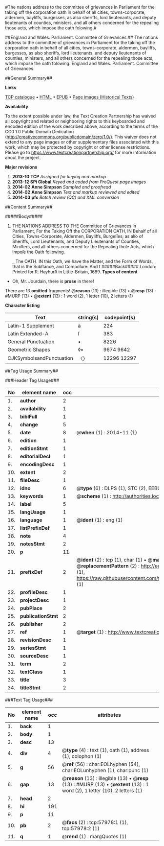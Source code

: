 #The nations address to the committee of grievances in Parliament for the taking off the corporation oath in behalf of all cities, towns-corporate, aldermen, bayliffs, burgesses, as also sheriffs, lord lieutenants, and deputy lieutenants of counties, ministers, and all others concerned for the repealing those acts, which impose the oath folowing.#

##England and Wales. Parliament. Committee of Grievances.##
The nations address to the committee of grievances in Parliament for the taking off the corporation oath in behalf of all cities, towns-corporate, aldermen, bayliffs, burgesses, as also sheriffs, lord lieutenants, and deputy lieutenants of counties, ministers, and all others concerned for the repealing those acts, which impose the oath folowing.
England and Wales. Parliament. Committee of Grievances.

##General Summary##

**Links**

[TCP catalogue](http://www.ota.ox.ac.uk/tcp/)  • 
[HTML](http://tei.it.ox.ac.uk/tcp/Texts-HTML/free/A52/A52664.html)  • 
[EPUB](http://tei.it.ox.ac.uk/tcp/Texts-EPUB/free/A52/A52664.epub) • 
[Page images (Historical Texts)](https://historicaltexts.jisc.ac.uk/eebo-12264784e)

**Availability**

To the extent possible under law, the Text Creation Partnership has waived all copyright and related or neighboring rights to this keyboarded and encoded edition of the work described above, according to the terms of the CC0 1.0 Public Domain Dedication (http://creativecommons.org/publicdomain/zero/1.0/). This waiver does not extend to any page images or other supplementary files associated with this work, which may be protected by copyright or other license restrictions. Please go to https://www.textcreationpartnership.org/ for more information about the project.

**Major revisions**

1. __2013-10__ __TCP__ *Assigned for keying and markup*
1. __2013-12__ __SPi Global__ *Keyed and coded from ProQuest page images*
1. __2014-02__ __Anne Simpson__ *Sampled and proofread*
1. __2014-02__ __Anne Simpson__ *Text and markup reviewed and edited*
1. __2014-03__ __pfs__ *Batch review (QC) and XML conversion*

##Content Summary##

#####Body#####

1. THE NATIONS ADDRESS TO THE Committee of Grievances in Parliament, For the Taking Off the CORPORATION OATH, IN Behalf of all Cities, Towns-Corporate, Aldermen, Bayliffs, Burgeſſes; as alſo of Sheriffs, Lord Lieutenants, and Deputy Lieutenants of Counties, Miniſters, and all others concerned for the Repealing thoſe Acts, which impoſe the Oath following.

    _ The OATH.
IN this Oath, we have the Matter, and the Form of Words, that is the Subſtance, and Compoſure: And t
#####Back#####
London: Printed for R. Hayhurſt in Little-Britain, 1689.
**Types of content**

  * Oh, Mr. Jourdain, there is **prose** in there!

There are 13 **omitted** fragments! 
 @__reason__ (13) : illegible (13)  •  @__resp__ (13) : #MURP (13)  •  @__extent__ (13) : 1 word (2), 1 letter (10), 2 letters (1)

**Character listing**


|Text|string(s)|codepoint(s)|
|---|---|---|
|Latin-1 Supplement|à|224|
|Latin Extended-A|ſ|383|
|General Punctuation|•|8226|
|Geometric Shapes|◊▪|9674 9642|
|CJKSymbolsandPunctuation|〈〉|12296 12297|

##Tag Usage Summary##

###Header Tag Usage###

|No|element name|occ|attributes|
|---|---|---|---|
|1.|__author__|2||
|2.|__availability__|1||
|3.|__biblFull__|1||
|4.|__change__|5||
|5.|__date__|8| @__when__ (1) : 2014-11 (1)|
|6.|__edition__|1||
|7.|__editionStmt__|1||
|8.|__editorialDecl__|1||
|9.|__encodingDesc__|1||
|10.|__extent__|2||
|11.|__fileDesc__|1||
|12.|__idno__|6| @__type__ (6) : DLPS (1), STC (2), EEBO-CITATION (1), OCLC (1), VID (1)|
|13.|__keywords__|1| @__scheme__ (1) : http://authorities.loc.gov/ (1)|
|14.|__label__|5||
|15.|__langUsage__|1||
|16.|__language__|1| @__ident__ (1) : eng (1)|
|17.|__listPrefixDef__|1||
|18.|__note__|4||
|19.|__notesStmt__|2||
|20.|__p__|11||
|21.|__prefixDef__|2| @__ident__ (2) : tcp (1), char (1)  •  @__matchPattern__ (2) : ([0-9\-]+):([0-9IVX]+) (1), (.+) (1)  •  @__replacementPattern__ (2) : http://eebo.chadwyck.com/downloadtiff?vid=$1&page=$2 (1), https://raw.githubusercontent.com/textcreationpartnership/Texts/master/tcpchars.xml#$1 (1)|
|22.|__profileDesc__|1||
|23.|__projectDesc__|1||
|24.|__pubPlace__|2||
|25.|__publicationStmt__|2||
|26.|__publisher__|2||
|27.|__ref__|1| @__target__ (1) : http://www.textcreationpartnership.org/docs/. (1)|
|28.|__revisionDesc__|1||
|29.|__seriesStmt__|1||
|30.|__sourceDesc__|1||
|31.|__term__|2||
|32.|__textClass__|1||
|33.|__title__|3||
|34.|__titleStmt__|2||


###Text Tag Usage###

|No|element name|occ|attributes|
|---|---|---|---|
|1.|__back__|1||
|2.|__body__|1||
|3.|__desc__|13||
|4.|__div__|4| @__type__ (4) : text (1), oath (1), address (1), colophon (1)|
|5.|__g__|56| @__ref__ (56) : char:EOLhyphen (54), char:EOLunhyphen (1), char:punc (1)|
|6.|__gap__|13| @__reason__ (13) : illegible (13)  •  @__resp__ (13) : #MURP (13)  •  @__extent__ (13) : 1 word (2), 1 letter (10), 2 letters (1)|
|7.|__head__|2||
|8.|__hi__|191||
|9.|__p__|11||
|10.|__pb__|2| @__facs__ (2) : tcp:57978:1 (1), tcp:57978:2 (1)|
|11.|__q__|1| @__rend__ (1) : margQuotes (1)|
